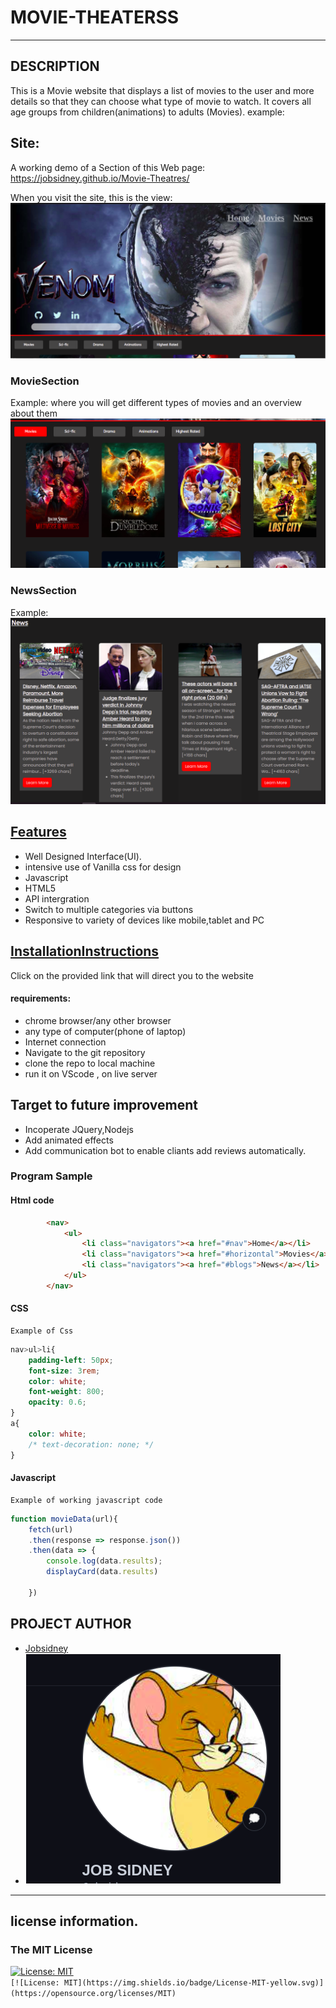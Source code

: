 # MOVIE-THEATERSS
***
## DESCRIPTION
This is a Movie website that displays a list of movies to the user and more details so that they can choose what type of movie to watch. It covers all age groups from children(animations) to adults (Movies).
 example:
<br  />
## Site:
A working demo of a Section of this Web page: https://jobsidney.github.io/Movie-Theatres/
<br  />

When you visit the site, this is the view:
<img src="./assets/images/blog.png">  

### MovieSection
Example:
where you will get different types of movies and an overview about them
<img src="./assets/images/movies.png">


### NewsSection
Example:
<img src="./assets/images/news.png">

## [Features](https://jobsidney.github.io/Movie-Theatres/)

- Well Designed Interface(UI).
- intensive use of Vanilla css for design
- Javascript
- HTML5
- API intergration
- Switch to multiple categories via buttons
- Responsive to variety of devices like mobile,tablet and PC


## [InstallationInstructions](https://jobsidney.github.io/Movie-Theatres/) 
Click on the provided link that will direct you to the website
#### requirements:
- chrome browser/any other browser
- any type of computer(phone of laptop)
- Internet connection
- Navigate to the git repository
 - clone the repo to local machine
 - run it on VScode , on live server

## Target to future improvement
- Incoperate JQuery,Nodejs
- Add animated effects
- Add communication bot to enable cliants add reviews automatically.

### Program Sample
#### Html code
```Html
        <nav>
            <ul>
                <li class="navigators"><a href="#nav">Home</a></li>
                <li class="navigators"><a href="#horizontal">Movies</a></li>
                <li class="navigators"><a href="#blogs">News</a></li>
            </ul>
        </nav>
```

#### CSS
    Example of Css
```Css
nav>ul>li{
    padding-left: 50px;
    font-size: 3rem;
    color: white;
    font-weight: 800;
    opacity: 0.6;
}
a{
    color: white;
    /* text-decoration: none; */
}
```
#### Javascript
    Example of working javascript code
```Javascript
function movieData(url){
    fetch(url)
    .then(response => response.json())
    .then(data => {
        console.log(data.results);
        displayCard(data.results)
        
    })
```
## PROJECT AUTHOR
- [Jobsidney](https://github.com/Jobsidney/)
- [<img style="border: 1px solid white;" src="./assets/images/job.png">](https://github.com/Jobsidney/)
***

## license information.
### The MIT License
[![License: MIT](https://img.shields.io/badge/License-MIT-yellow.svg)](https://opensource.org/licenses/MIT)  
`[![License: MIT](https://img.shields.io/badge/License-MIT-yellow.svg)](https://opensource.org/licenses/MIT)`
